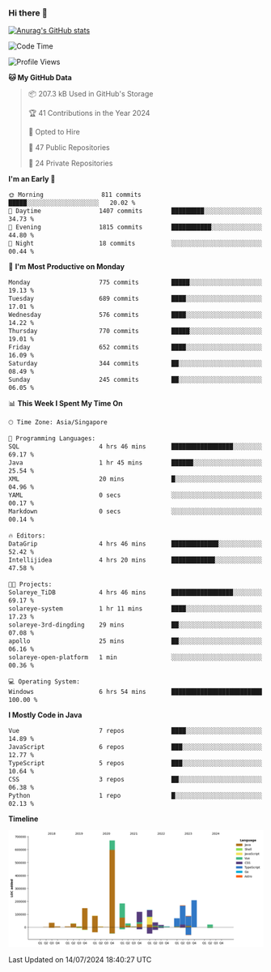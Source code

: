 ### Hi there 👋

[![Anurag's GitHub stats](https://github-readme-stats.vercel.app/api?username=xiumu2017&show_icons=true&theme=radical)](https://github.com/anuraghazra/github-readme-stats)

<!--
**xiumu2017/xiumu2017** is a ✨ _special_ ✨ repository because its `README.md` (this file) appears on your GitHub profile.

Here are some ideas to get you started:

- 🔭 I’m currently working on ...
- 🌱 I’m currently learning ...
- 👯 I’m looking to collaborate on ...
- 🤔 I’m looking for help with ...
- 💬 Ask me about ...
- 📫 How to reach me: ...
- 😄 Pronouns: ...
- ⚡ Fun fact: ...
-->

<!--START_SECTION:waka-->
![Code Time](http://img.shields.io/badge/Code%20Time-2%2C223%20hrs%2022%20mins-blue)

![Profile Views](http://img.shields.io/badge/Profile%20Views-0-blue)

**🐱 My GitHub Data** 

> 📦 207.3 kB Used in GitHub's Storage 
 > 
> 🏆 41 Contributions in the Year 2024
 > 
> 💼 Opted to Hire
 > 
> 📜 47 Public Repositories 
 > 
> 🔑 24 Private Repositories 
 > 
**I'm an Early 🐤** 

```text
🌞 Morning                811 commits         █████░░░░░░░░░░░░░░░░░░░░   20.02 % 
🌆 Daytime                1407 commits        █████████░░░░░░░░░░░░░░░░   34.73 % 
🌃 Evening                1815 commits        ███████████░░░░░░░░░░░░░░   44.80 % 
🌙 Night                  18 commits          ░░░░░░░░░░░░░░░░░░░░░░░░░   00.44 % 
```
📅 **I'm Most Productive on Monday** 

```text
Monday                   775 commits         █████░░░░░░░░░░░░░░░░░░░░   19.13 % 
Tuesday                  689 commits         ████░░░░░░░░░░░░░░░░░░░░░   17.01 % 
Wednesday                576 commits         ████░░░░░░░░░░░░░░░░░░░░░   14.22 % 
Thursday                 770 commits         █████░░░░░░░░░░░░░░░░░░░░   19.01 % 
Friday                   652 commits         ████░░░░░░░░░░░░░░░░░░░░░   16.09 % 
Saturday                 344 commits         ██░░░░░░░░░░░░░░░░░░░░░░░   08.49 % 
Sunday                   245 commits         ██░░░░░░░░░░░░░░░░░░░░░░░   06.05 % 
```


📊 **This Week I Spent My Time On** 

```text
🕑︎ Time Zone: Asia/Singapore

💬 Programming Languages: 
SQL                      4 hrs 46 mins       █████████████████░░░░░░░░   69.17 % 
Java                     1 hr 45 mins        ██████░░░░░░░░░░░░░░░░░░░   25.54 % 
XML                      20 mins             █░░░░░░░░░░░░░░░░░░░░░░░░   04.96 % 
YAML                     0 secs              ░░░░░░░░░░░░░░░░░░░░░░░░░   00.17 % 
Markdown                 0 secs              ░░░░░░░░░░░░░░░░░░░░░░░░░   00.14 % 

🔥 Editors: 
DataGrip                 4 hrs 46 mins       █████████████░░░░░░░░░░░░   52.42 % 
Intellijidea             4 hrs 20 mins       ████████████░░░░░░░░░░░░░   47.58 % 

🐱‍💻 Projects: 
Solareye_TiDB            4 hrs 46 mins       █████████████████░░░░░░░░   69.17 % 
solareye-system          1 hr 11 mins        ████░░░░░░░░░░░░░░░░░░░░░   17.23 % 
solareye-3rd-dingding    29 mins             ██░░░░░░░░░░░░░░░░░░░░░░░   07.08 % 
apollo                   25 mins             ██░░░░░░░░░░░░░░░░░░░░░░░   06.16 % 
solareye-open-platform   1 min               ░░░░░░░░░░░░░░░░░░░░░░░░░   00.36 % 

💻 Operating System: 
Windows                  6 hrs 54 mins       █████████████████████████   100.00 % 
```

**I Mostly Code in Java** 

```text
Vue                      7 repos             ████░░░░░░░░░░░░░░░░░░░░░   14.89 % 
JavaScript               6 repos             ███░░░░░░░░░░░░░░░░░░░░░░   12.77 % 
TypeScript               5 repos             ███░░░░░░░░░░░░░░░░░░░░░░   10.64 % 
CSS                      3 repos             ██░░░░░░░░░░░░░░░░░░░░░░░   06.38 % 
Python                   1 repo              █░░░░░░░░░░░░░░░░░░░░░░░░   02.13 % 
```



**Timeline**

![Lines of Code chart](https://raw.githubusercontent.com/xiumu2017/xiumu2017/main/assets/bar_graph.png)


 Last Updated on 14/07/2024 18:40:27 UTC
<!--END_SECTION:waka-->
